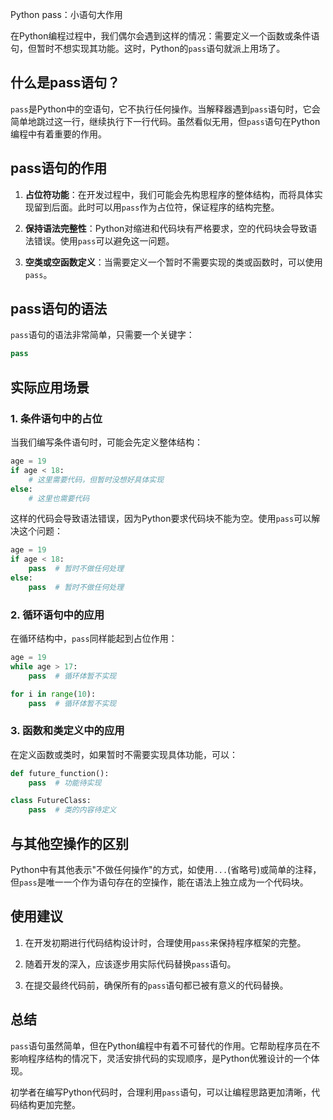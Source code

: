 Python pass：小语句大作用

在Python编程过程中，我们偶尔会遇到这样的情况：需要定义一个函数或条件语句，但暂时不想实现其功能。这时，Python的`pass`语句就派上用场了。

## 什么是pass语句？

`pass`是Python中的空语句，它不执行任何操作。当解释器遇到`pass`语句时，它会简单地跳过这一行，继续执行下一行代码。虽然看似无用，但`pass`语句在Python编程中有着重要的作用。

## pass语句的作用

1. **占位符功能**：在开发过程中，我们可能会先构思程序的整体结构，而将具体实现留到后面。此时可以用`pass`作为占位符，保证程序的结构完整。

2. **保持语法完整性**：Python对缩进和代码块有严格要求，空的代码块会导致语法错误。使用`pass`可以避免这一问题。

3. **空类或空函数定义**：当需要定义一个暂时不需要实现的类或函数时，可以使用`pass`。

## pass语句的语法

`pass`语句的语法非常简单，只需要一个关键字：

```python
pass
```

## 实际应用场景

### 1. 条件语句中的占位

当我们编写条件语句时，可能会先定义整体结构：

```python
age = 19
if age < 18:
    # 这里需要代码，但暂时没想好具体实现
else:
    # 这里也需要代码
```

这样的代码会导致语法错误，因为Python要求代码块不能为空。使用`pass`可以解决这个问题：

```python
age = 19
if age < 18:
    pass  # 暂时不做任何处理
else:
    pass  # 暂时不做任何处理
```

### 2. 循环语句中的应用

在循环结构中，`pass`同样能起到占位作用：

```python
age = 19
while age > 17:
    pass  # 循环体暂不实现

for i in range(10):
    pass  # 循环体暂不实现
```

### 3. 函数和类定义中的应用

在定义函数或类时，如果暂时不需要实现具体功能，可以：

```python
def future_function():
    pass  # 功能待实现

class FutureClass:
    pass  # 类的内容待定义
```

## 与其他空操作的区别

Python中有其他表示"不做任何操作"的方式，如使用`...`(省略号)或简单的注释，但`pass`是唯一一个作为语句存在的空操作，能在语法上独立成为一个代码块。

## 使用建议

1. 在开发初期进行代码结构设计时，合理使用`pass`来保持程序框架的完整。

2. 随着开发的深入，应该逐步用实际代码替换`pass`语句。

3. 在提交最终代码前，确保所有的`pass`语句都已被有意义的代码替换。

## 总结

`pass`语句虽然简单，但在Python编程中有着不可替代的作用。它帮助程序员在不影响程序结构的情况下，灵活安排代码的实现顺序，是Python优雅设计的一个体现。

初学者在编写Python代码时，合理利用`pass`语句，可以让编程思路更加清晰，代码结构更加完整。